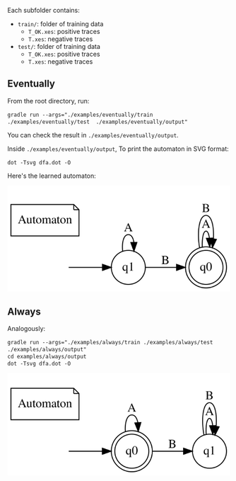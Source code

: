 Each subfolder contains:
- `train/`: folder of training data
    - `T_OK.xes`: positive traces
    - `T.xes`: negative traces
- `test/`: folder of training data
    - `T_OK.xes`: positive traces
    - `T.xes`: negative traces


## Eventually

From the root directory, run:

    gradle run --args="./examples/eventually/train ./examples/eventually/test  ./examples/eventually/output"
    
You can check the result in `./examples/eventually/output`.

Inside `./examples/eventually/output`, To print the automaton in SVG format:

    dot -Tsvg dfa.dot -O 

Here's the learned automaton:

![](./eventually/output/dfa.dot.svg)

## Always

Analogously:

    gradle run --args="./examples/always/train ./examples/always/test  ./examples/always/output"
    cd examples/always/output
    dot -Tsvg dfa.dot -O
    
![](./always/output/dfa.dot.svg)